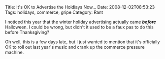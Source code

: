 Title: It's OK to Advertise the Holdiays Now...
Date: 2008-12-02T08:53:23
Tags: holidays, commerce, gripe
Category: Rant

I noticed this year that the winter holiday advertising actually came <i><strong>before</strong></i> Halloween. I could be wrong, but didn't it used to be a faux pas to do this before Thanksgiving? 

Oh well, this is a few days late, but I just wanted to mention that it's officially OK to roll out last year's music and crank up the commerce pressure machine.
